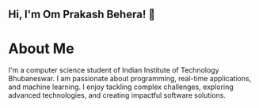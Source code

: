 ## Hi, I'm Om Prakash Behera! 👋

# About Me

I'm a computer science student of Indian Institute of Technology Bhubaneswar. I am passionate about programming, real-time applications, and machine learning. I enjoy tackling complex challenges, exploring advanced technologies, and creating impactful software solutions.
<!--
**notCliche/notCliche** is a ✨ _special_ ✨ repository because its `README.md` (this file) appears on your GitHub profile.

Here are some ideas to get you started:

# 🔭 I’m currently working on ...



# 🌱 I’m currently learning ...



# 👯 I’m looking to collaborate on ...



# 📫 How to reach me: ...



# ⚡ Fun fact: ...
-->



